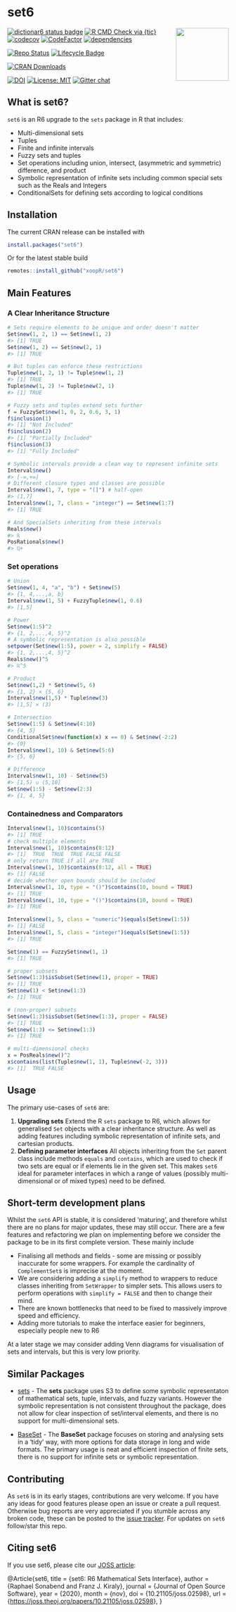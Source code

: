 set6
================

<img src="man/figures/logo.png" align="right" alt="" width="120" />

[![dictionar6 status badge](https://raphaels1.r-universe.dev/badges/dictionar6)](https://raphaels1.r-universe.dev)
[![R CMD Check via
{tic}](https://github.com/xoopR/set6/workflows/R%20CMD%20Check%20via%20%7Btic%7D/badge.svg?branch=master)](https://github.com/xoopR/set6/actions)
[![codecov](https://app.codecov.io/gh/xoopR/set6/branch/master/graph/badge.svg)](https://app.codecov.io/gh/xoopR/set6)
[![CodeFactor](https://www.codefactor.io/repository/github/xoopr/set6/badge)](https://www.codefactor.io/repository/github/xoopr/set6)
[![dependencies](https://tinyverse.netlify.com/badge/set6)](https://CRAN.R-project.org/package=set6)

[![Repo
Status](https://www.repostatus.org/badges/latest/active.svg)](https://www.repostatus.org/#active)
[![Lifecycle
Badge](https://img.shields.io/badge/lifecycle-stable-brightgreen.svg)](https://img.shields.io/badge/lifecycle-stable-brightgreen)

[![CRAN
Downloads](https://cranlogs.r-pkg.org/badges/grand-total/set6)](https://cran.r-project.org/package=set6)

[![DOI](https://joss.theoj.org/papers/10.21105/joss.02598/status.svg)](https://doi.org/10.21105/joss.02598)
[![License:
MIT](https://img.shields.io/badge/License-MIT-yellow.svg)](https://opensource.org/licenses/MIT)
[![Gitter
chat](https://badges.gitter.im/xoopR/set6.png)](https://gitter.im/xoopR/set6)

## What is set6?

`set6` is an R6 upgrade to the `sets` package in R that includes:

-   Multi-dimensional sets
-   Tuples
-   Finite and infinite intervals
-   Fuzzy sets and tuples
-   Set operations including union, intersect, (asymmetric and
    symmetric) difference, and product
-   Symbolic representation of infinite sets including common special
    sets such as the Reals and Integers
-   ConditionalSets for defining sets according to logical conditions

## Installation

The current CRAN release can be installed with

``` r
install.packages("set6")
```

Or for the latest stable build

``` r
remotes::install_github("xoopR/set6")
```

## Main Features

### A Clear Inheritance Structure

``` r
# Sets require elements to be unique and order doesn't matter
Set$new(1, 2, 1) == Set$new(1, 2)
#> [1] TRUE
Set$new(1, 2) == Set$new(2, 1)
#> [1] TRUE

# But tuples can enforce these restrictions
Tuple$new(1, 2, 1) != Tuple$new(1, 2)
#> [1] TRUE
Tuple$new(1, 2) != Tuple$new(2, 1)
#> [1] TRUE

# Fuzzy sets and tuples extend sets further
f = FuzzySet$new(1, 0, 2, 0.6, 3, 1)
f$inclusion(1)
#> [1] "Not Included"
f$inclusion(2)
#> [1] "Partially Included"
f$inclusion(3)
#> [1] "Fully Included"

# Symbolic intervals provide a clean way to represent infinite sets
Interval$new()
#> [-∞,+∞]
# Different closure types and classes are possible
Interval$new(1, 7, type = "(]") # half-open
#> (1,7]
Interval$new(1, 7, class = "integer") == Set$new(1:7)
#> [1] TRUE

# And SpecialSets inheriting from these intervals
Reals$new()
#> ℝ
PosRationals$new()
#> ℚ+
```

### Set operations

``` r
# Union
Set$new(1, 4, "a", "b") + Set$new(5)
#> {1, 4,...,a, b}
Interval$new(1, 5) + FuzzyTuple$new(1, 0.6)
#> [1,5]

# Power
Set$new(1:5)^2
#> {1, 2,...,4, 5}^2
# A symbolic representation is also possible
setpower(Set$new(1:5), power = 2, simplify = FALSE)
#> {1, 2,...,4, 5}^2
Reals$new()^5
#> ℝ^5

# Product
Set$new(1,2) * Set$new(5, 6)
#> {1, 2} × {5, 6}
Interval$new(1,5) * Tuple$new(3)
#> [1,5] × (3)

# Intersection
Set$new(1:5) & Set$new(4:10)
#> {4, 5}
ConditionalSet$new(function(x) x == 0) & Set$new(-2:2)
#> {0}
Interval$new(1, 10) & Set$new(5:6)
#> {5, 6}

# Difference
Interval$new(1, 10) - Set$new(5)
#> [1,5) ∪ (5,10]
Set$new(1:5) - Set$new(2:3)
#> {1, 4, 5}
```

### Containedness and Comparators

``` r
Interval$new(1, 10)$contains(5)
#> [1] TRUE
# check multiple elements
Interval$new(1, 10)$contains(8:12)
#> [1]  TRUE  TRUE  TRUE FALSE FALSE
# only return TRUE if all are TRUE
Interval$new(1, 10)$contains(8:12, all = TRUE)
#> [1] FALSE
# decide whether open bounds should be included
Interval$new(1, 10, type = "()")$contains(10, bound = TRUE)
#> [1] TRUE
Interval$new(1, 10, type = "()")$contains(10, bound = TRUE)
#> [1] TRUE

Interval$new(1, 5, class = "numeric")$equals(Set$new(1:5))
#> [1] FALSE
Interval$new(1, 5, class = "integer")$equals(Set$new(1:5))
#> [1] TRUE

Set$new(1) == FuzzySet$new(1, 1)
#> [1] TRUE

# proper subsets
Set$new(1:3)$isSubset(Set$new(1), proper = TRUE)
#> [1] TRUE
Set$new(1) < Set$new(1:3)
#> [1] TRUE

# (non-proper) subsets
Set$new(1:3)$isSubset(Set$new(1:3), proper = FALSE)
#> [1] TRUE
Set$new(1:3) <= Set$new(1:3)
#> [1] TRUE

# multi-dimensional checks
x = PosReals$new()^2
x$contains(list(Tuple$new(1, 1), Tuple$new(-2, 3)))
#> [1]  TRUE FALSE
```

## Usage

The primary use-cases of `set6` are:

1.  **Upgrading sets** Extend the R `sets` package to R6, which allows
    for generalised `Set` objects with a clear inheritance structure. As
    well as adding features including symbolic representation of
    infinite sets, and cartesian products.
2.  **Defining parameter interfaces** All objects inheriting from the
    `Set` parent class include methods `equals` and `contains`, which
    are used to check if two sets are equal or if elements lie in the
    given set. This makes `set6` ideal for parameter interfaces in which
    a range of values (possibly multi-dimensional or of mixed types)
    need to be defined.

## Short-term development plans

Whilst the `set6` API is stable, it is considered ‘maturing’, and
therefore whilst there are no plans for major updates, these may still
occur. There are a few features and refactoring we plan on implementing
before we consider the package to be in its first complete version.
These mainly include

-   Finalising all methods and fields - some are missing or possibly
    inaccurate for some wrappers. For example the cardinality of
    `ComplementSet`s is imprecise at the moment.
-   We are considering adding a `simplify` method to wrappers to reduce
    classes inheriting from `SetWrapper` to simpler sets. This allows
    users to perform operations with `simplify = FALSE` and then to
    change their mind.
-   There are known bottlenecks that need to be fixed to massively
    improve speed and efficiency.
-   Adding more tutorials to make the interface easier for beginners,
    especially people new to R6

At a later stage we may consider adding Venn diagrams for visualisation
of sets and intervals, but this is very low priority.

## Similar Packages

-   [sets](https://CRAN.R-project.org/package=sets) - The **sets**
    package uses S3 to define some symbolic representaton of
    mathematical sets, tuple, intervals, and fuzzy variants. However the
    symbolic representation is not consistent throughout the package,
    does not allow for clear inspection of set/interval elements, and
    there is no support for multi-dimensional sets.

-   [BaseSet](https://github.com/ropensci/BaseSet) - The **BaseSet**
    package focuses on storing and analysing sets in a ‘tidy’ way, with
    more options for data storage in long and wide formats. The primary
    usage is neat and efficient inspection of finite sets, there is no
    support for infinite sets or symbolic representation.

## Contributing

As `set6` is in its early stages, contributions are very welcome. If you
have any ideas for good features please open an issue or create a pull
request. Otherwise bug reports are very appreciated if you stumble
across any broken code, these can be posted to the [issue
tracker](https://github.com/xoopR/set6/issues). For updates on `set6`
follow/star this repo.

## Citing set6

If you use set6, please cite our [JOSS
article](https://doi.org/10.21105/joss.02598):

@Article{set6, title = {set6: R6 Mathematical Sets Interface}, author =
{Raphael Sonabend and Franz J. Kiraly}, journal = {Journal of Open
Source Software}, year = {2020}, month = {nov}, doi =
{10.21105/joss.02598}, url =
{<https://joss.theoj.org/papers/10.21105/joss.02598>}, }
